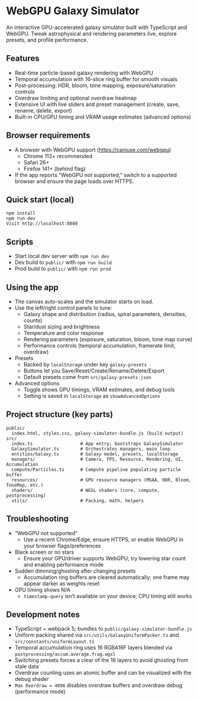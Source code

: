 # WebGPU Galaxy Simulator

An interactive GPU-accelerated galaxy simulator built with TypeScript and WebGPU. Tweak astrophysical and rendering parameters live, explore presets, and profile performance.

## Features

- Real-time particle-based galaxy rendering with WebGPU
- Temporal accumulation with 16-slice ring buffer for smooth visuals
- Post-processing: HDR, bloom, tone mapping, exposure/saturation controls
- Overdraw limiting and optional overdraw heatmap
- Extensive UI with live sliders and preset management (create, save, rename, delete, export)
- Built-in CPU/GPU timing and VRAM usage estimates (advanced options)

## Browser requirements

- A browser with WebGPU support (https://caniuse.com/webgpu)
  - Chrome 113+ recommended
  - Safari 26+
  - Firefox 141+ (behind flag)
- If the app reports “WebGPU not supported,” switch to a supported browser and ensure the page loads over HTTPS.

## Quick start (local)

```
npm install
npm run dev
Visit http://localhost:8080
```

## Scripts

- Start local dev server with `npm run dev` 
- Dev build to `public/` with `npm run build`
- Prod build to `public/` with `npm run prod`

## Using the app

- The canvas auto-scales and the simulator starts on load.
- Use the left/right control panels to tune:
  - Galaxy shape and distribution (radius, spiral parameters, densities, counts)
  - Star/dust sizing and brightness
  - Temperature and color response
  - Rendering parameters (exposure, saturation, bloom, tone map curve)
  - Performance controls (temporal accumulation, framerate limit, overdraw)
- Presets
  - Backed by `localStorage` under key `galaxy-presets`
  - Buttons let you Save/Reset/Create/Rename/Delete/Export
  - Default presets come from `src/galaxy-presets.json`
- Advanced options
  - Toggle shows GPU timings, VRAM estimates, and debug tools
  - Setting is saved in `localStorage` as `showAdvancedOptions`

## Project structure (key parts)

```
public/
  index.html, styles.css, galaxy-simulator-bundle.js (build output)
src/
  index.ts                  # App entry; bootstraps GalaxySimulator
  GalaxySimulator.ts        # Orchestrates managers, main loop
  entities/Galaxy.ts        # Galaxy model, presets, localStorage
  managers/                 # Camera, FPS, Resource, Rendering, UI, Accumulation
  compute/Particles.ts      # Compute pipeline populating particle buffer
  resources/                # GPU resource managers (MSAA, HDR, Bloom, ToneMap, etc.)
  shaders/                  # WGSL shaders (core, compute, postprocessing)
  utils/                    # Packing, math, helpers
```

## Troubleshooting

- “WebGPU not supported”
  - Use a recent Chrome/Edge, ensure HTTPS, or enable WebGPU in your browser flags/preferences
- Black screen or no stars
  - Ensure your GPU/driver supports WebGPU; try lowering star count and enabling performance mode
- Sudden dimming/ghosting after changing presets
  - Accumulation ring buffers are cleared automatically; one frame may appear darker as weights reset
- GPU timing shows N/A
  - `timestamp-query` isn’t available on your device; CPU timing still works

## Development notes

- TypeScript + webpack 5; bundles to `public/galaxy-simulator-bundle.js`
- Uniform packing shared via `src/utils/GalaxyUniformPacker.ts` and `src/constants/uniformLayout.ts`
- Temporal accumulation ring uses 16 RGBA16F layers blended via `postprocessing/accum.average.frag.wgsl`
- Switching presets forces a clear of the 16 layers to avoid ghosting from stale data
- Overdraw counting uses an atomic buffer and can be visualized with the debug shader
- `Max Overdraw = 4096` disables overdraw buffers and overdraw debug (performance mode)

